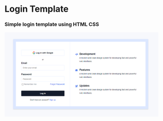 # Login Template
### Simple login template using HTML CSS
![template](https://github.com/AP71213/login-template/blob/master/images/template.png?raw=true)
